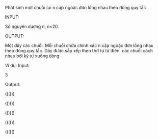 Phát sinh một chuỗi có n cặp ngoặc đơn lồng nhau theo đúng quy tắc

INPUT:

Số nguyên dương n, n<20.

OUTPUT:

Một dãy các chuỗi. Mỗi chuỗi chứa chính xác n cặp ngoặc đơn lồng nhau theo đúng quy tắc. Dãy được sắp xếp theo thứ tự từ điền, các chuỗi cách nhau bởi ký tự xuống dòng

Ví dụ:
Input:

3

Output:

((()))

(()())

(())()

()(())

()()()